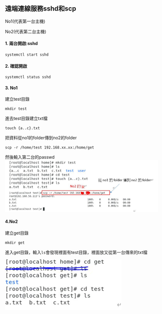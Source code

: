 ## 遠端連線服務sshd和scp 
No1(代表第一台主機)

No2(代表第二台主機)

#### 1.	兩台開啟:sshd
```
systemctl start sshd 
```
#### 2.	確認開啟
```
systemctl status sshd
```
#### 3.	No1

建立test目錄
```
mkdir test
```
進去test目錄建立txt檔
```
touch {a..c}.txt
```
把資料從no1的folder傳到no2的folder
```
scp -r /home/test 192.168.xx.xx:/home/get
```
然後輸入第二台的passwd
<img src="https://github.com/syuan0327/linux2/blob/master/li.JPG">
#### 4.No2
建立get目錄
```
mkdir get
```
進入get目錄，輸入`ls`會發現裡面有test目錄，裡面放又從第一台傳來的txt檔

<img src="https://github.com/syuan0327/linux2/blob/master/li2.JPG">

